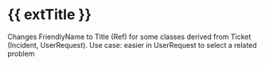 # {{ extTitle }}

Changes FriendlyName to Title (Ref) for some classes derived from Ticket (Incident, UserRequest). 
Use case: easier in UserRequest to select a related problem



